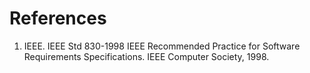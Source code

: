 # References

1. IEEE. IEEE Std 830-1998 IEEE Recommended Practice for Software Requirements
Specifications. IEEE Computer Society, 1998.